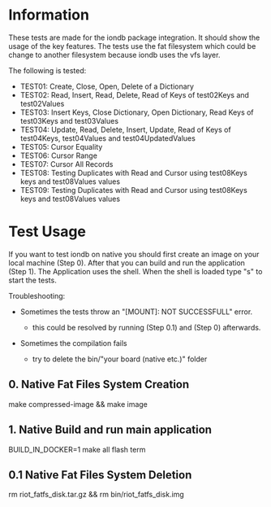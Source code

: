 # Information
These tests are made for the iondb package integration.
It should show the usage of the key features.
The tests use the fat filesystem which could be change to another filesystem because iondb uses the vfs layer.

The following is tested:
- TEST01: Create, Close, Open, Delete of a Dictionary
- TEST02: Read, Insert, Read, Delete, Read of Keys of test02Keys and test02Values
- TEST03: Insert Keys, Close Dictionary, Open Dictionary, Read Keys of test03Keys and test03Values
- TEST04: Update, Read, Delete, Insert, Update, Read of Keys of test04Keys, test04Values and test04UpdatedValues
- TEST05: Cursor Equality
- TEST06: Cursor Range
- TEST07: Cursor All Records
- TEST08: Testing Duplicates with Read and Cursor using test08Keys keys and test08Values values
- TEST09: Testing Duplicates with Read and Cursor using test08Keys keys and test08Values values

# Test Usage
If you want to test iondb on native you should first create an image on your local machine (Step 0).
After that you can build and run the application (Step 1).
The Application uses the shell. When the shell is loaded type "s" to start the tests.

Troubleshooting: 
- Sometimes the tests throw an "[MOUNT]: NOT SUCCESSFULL" error.
    - this could be resolved by running (Step 0.1) and (Step 0) afterwards.

- Sometimes the compilation fails
    - try to delete the bin/"your board (native etc.)" folder 

## 0. Native Fat Files System Creation
make compressed-image && make image

## 1. Native Build and run main application
BUILD_IN_DOCKER=1 make all flash term

## 0.1 Native Fat Files System Deletion
rm riot_fatfs_disk.tar.gz && rm bin/riot_fatfs_disk.img 